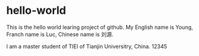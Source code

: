 # hello-world
This is the hello world learing project of github.
My English name is Young, Franch name is Luc, Chinese name is 刘源.


I am a master student of TIEI of Tianjin Universitry, China.
12345
